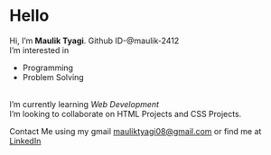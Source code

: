 <h1>Hello</h1>
  Hi, I’m <strong>Maulik Tyagi</strong>. Github ID-@maulik-2412
 <br>
  I’m interested in 
  <ul>
  <li>Programming 
  <li>Problem Solving
   </ul> 
   <br>
 I’m currently learning <em>Web Development</em>
 <br>
 I’m looking to collaborate on HTML Projects and CSS Projects.
 
Contact Me using my gmail mauliktyagi08@gmail.com or find me at <a href="https://www.linkedin.com/in/maulik-tyagi-90aa09229/">LinkedIn</a>

<!---
maulik-2412/maulik-2412 is a ✨ special ✨ repository because its `README.md` (this file) appears on your GitHub profile.
You can click the Preview link to take a look at your changes.
--->
